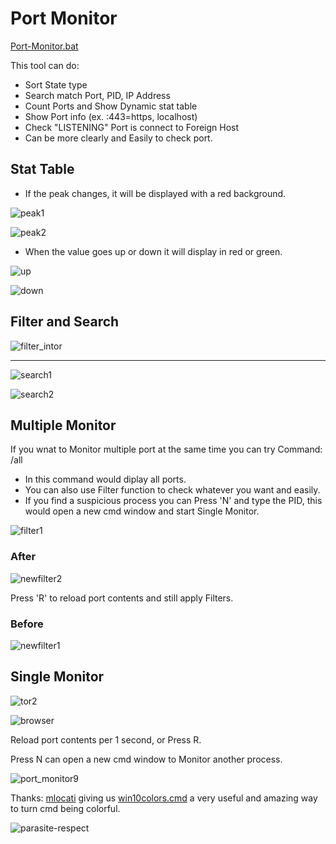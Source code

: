# Port Monitor

[Port-Monitor.bat](https://github.com/Arkhos69/tool_Port-Monitor.bat/blob/main/tool_Port-Monitor.bat)

This tool can do:

- Sort State type
- Search match Port, PID, IP Address
- Count Ports and Show Dynamic stat table
- Show Port info (ex. :443=https, localhost)
- Check "LISTENING" Port is connect to Foreign Host
- Can be more clearly and Easily to check port.

## Stat Table

- If the peak changes, it will be displayed with a red background.

![peak1](https://user-images.githubusercontent.com/98234168/155694854-5e0a5a92-c17e-43d9-a3d3-8bbb6df4d89a.png)

![peak2](https://user-images.githubusercontent.com/98234168/155696430-dc7d421a-36dd-4e56-b107-22e133079cb6.png)

- When the value goes up or down it will display in red or green.

![up](https://user-images.githubusercontent.com/98234168/155784628-db70c940-df9b-43f5-a282-771649039484.png)

![down](https://user-images.githubusercontent.com/98234168/155784652-4f9ba7b0-44c3-4163-91f4-2e70698d03ea.png)

## Filter and Search

![filter_intor](https://user-images.githubusercontent.com/98234168/158621418-8240bb7d-13ac-42ec-a6c9-923a5df7a38d.png)

---
![search1](https://user-images.githubusercontent.com/98234168/159009845-8aee3d19-3ce7-4c11-8d51-44cf791a32f4.png)

![search2](https://user-images.githubusercontent.com/98234168/159009912-0c3058d4-7741-4ac0-b524-5b445e131beb.png)

## Multiple Monitor

If you wnat to Monitor multiple port at the same time you can try Command: /all

- In this command would diplay all ports.
- You can also use Filter function to check whatever you want and easily.
- If you find a suspicious process you can Press 'N' and type the PID, this would open a new cmd window and start Single Monitor.

![filter1](https://user-images.githubusercontent.com/98234168/153688237-cf9ef4dd-e098-4e81-9398-2baedb2fa819.png)

### After

![newfilter2](https://user-images.githubusercontent.com/98234168/154867314-eb5f8882-7a6d-4154-ab39-581208bc514a.png)

Press 'R' to reload port contents and still apply Filters.

### Before

![newfilter1](https://user-images.githubusercontent.com/98234168/154867326-ac7c826b-a8c8-4722-9a90-85a30afefc5c.png)

## Single Monitor

![tor2](https://user-images.githubusercontent.com/98234168/154866663-e3f5bfcb-73b6-4fac-a4cb-541fa2d03c78.png)

![browser](https://user-images.githubusercontent.com/98234168/154960072-ca7b7e4f-fd91-48cd-90b5-4b5c2ff72856.png)

Reload port contents per 1 second, or Press R.

Press N can open a new cmd window to Monitor another process.

![port_monitor9](https://user-images.githubusercontent.com/98234168/153104892-17529eb1-7ab1-4f0b-a837-be45e942f2ce.png)

Thanks: [mlocati](https://gist.github.com/mlocati) giving us [win10colors.cmd](https://gist.github.com/mlocati/fdabcaeb8071d5c75a2d51712db24011) a very useful and amazing way to turn cmd being colorful.

![parasite-respect](https://user-images.githubusercontent.com/98234168/153065065-9ac7d784-3db8-4379-8d5d-33e52ba45b47.gif)
